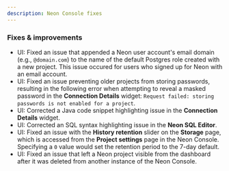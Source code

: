 ```yaml
---
description: Neon Console fixes
---
```


### Fixes & improvements

- UI: Fixed an issue that appended a Neon user account's email domain (e.g., `@domain.com`) to the name of the default Postgres role created with a new project. This issue occured for users who signed up for Neon with an email account. 
- UI: Fixed an issue preventing older projects from storing passwords, resulting in the following error when attempting to reveal a masked password in the **Connection Details** widget: `Request failed: storing passwords is not enabled for a project`.
- UI: Corrected a Java code snippet highlighting issue in the **Connection Details** widget.
- UI: Corrected an SQL syntax highlighting issue in the **Neon SQL Editor**.
- UI: Fixed an issue with the **History retention** slider on the **Storage** page, which is accessed from the **Project settings** page in the Neon Console. Specifying a `0` value would set the retention period to the 7-day default.
- UI: Fixed an issue that left a Neon project visible from the dashboard after it was deleted from another instance of the Neon Console.
